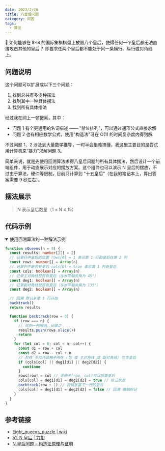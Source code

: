 ```yaml
---
date: 2023/2/26
title: 八皇后问题
category: 问答
tags:
  - 算法
---
```


🤔 如何能够在 8×8 的国际象棋棋盘上放置八个皇后，使得任何一个皇后都无法直接攻击其他的皇后？
即要求任两个皇后都不能处于同一条横行、纵行或对角线上。

## 问题说明

这个问题可以扩展成以下三个问题：

1. 找到总共有多少种摆法
2. 找到其中一种具体摆法
3. 找到所有具体摆法

经过我在网上一顿搜索，其中：

- 问题 1 有个更通用的名词描述 —— "禁位排列"，可以通过通项公式直接求解
- 问题 2 也有相应数学公式，使用"构造法"可在 O(1) 的时间复杂度内得到解

不过问题 1、2 涉及到大量数学推导，一时半会挺难搞懂，我这里主要目的是尝试用计算机来“暴力”求解问题 3。

简单来说，就是先使用回溯算法求得八皇后问题的所有具体摆法，然后设计一个前端组件，用于动态展示对应的摆放方案。这个组件也可以演示 N 皇后的摆放，不过由于算法，硬件等限制，目前只计算到 "十五皇后"（在我的笔记本上，算出答案需要 9 秒左右）。

## 摆法展示

> N 表示皇后数量（1 ≤ N ≤ 15）

<script setup>import C from '@/demos/n-queens'</script>

<ClientOnly><C /></ClientOnly>

## 代码示例

<details open>
  <summary>使用回溯算法的一种解法示例</summary>

```ts
function nQueens(n = 8) {
  const results: number[][] = []
  // 记录行中皇后的位置 rows[0] = 1 表示第 1 行的皇后在第 2 列
  const rows: number[] = Array(n)
  // 记录列中是否有皇后 cols[0] = true 表示第 1 列有皇后
  const cols: boolean[] = Array(n)
  // 记录主对角线是否有皇后（与水平轴夹角为 45°）
  const deg1: boolean[] = Array(n)
  // 记录副对角线是否有皇后（与水平轴夹角为 135°）
  const deg2: boolean[] = Array(n)

  // 回溯 默认从第 1 行开始
  backtrack()
  return results

  function backtrack(row = 0) {
    if (row === n) {
      // 找到一种解法，记录之
      results.push(rows.slice())
      return
    }
    for (let col = 0; col < n; col++) {
      const d1 = row + col
      const d2 = row - col + n
      // 剪枝 不允许该格子所在 (列 或 主对角线 或 副对角线) 包含皇后
      if (cols[col] || deg1[d1] || deg2[d2]) {
        continue
      }
      rows[row] = col // 该格子[row, col]可以放置皇后
      cols[col] = deg1[d1] = deg2[d2] = true // 标记状态
      backtrack(row + 1) // 尝试放置下一行的皇后
      cols[col] = deg1[d1] = deg2[d2] = false // 回溯 撤销标记
    }
  }
}
```

</details>

## 参考链接

- [Eight_queens_puzzle | wiki](https://en.wikipedia.org/wiki/Eight_queens_puzzle)
- [51. N 皇后 | 力扣](https://leetcode.cn/problems/n-queens/solution/)
- [N 皇后问题 – 构造法原理与证明](https://exp-blog.com/algorithm/n-huang-hou-wen-ti/)
